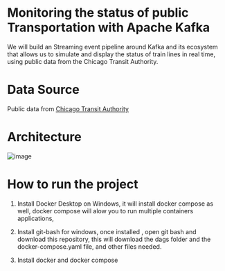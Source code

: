 # Monitoring the status of public Transportation with Apache Kafka
We will build an Streaming event pipeline around Kafka and its ecosystem that allows us to simulate and display the status of train lines in real time, using public data from the Chicago Transit Authority.

# Data Source
Public data from <a href="https://www.transitchicago.com/data/"> Chicago Transit Authority </a>

# Architecture

![image](https://user-images.githubusercontent.com/8701464/124824036-78558d00-df37-11eb-8db2-809633a05bd4.png)


# How to run the project

1. Install Docker Desktop on Windows, it will install docker compose as well, docker compose will alow you to run multiple containers applications,

2. Install git-bash for windows, once installed , open git bash and download this repository, this will download the dags folder and the docker-compose.yaml file, and other files needed.

1. Install docker and docker compose 








